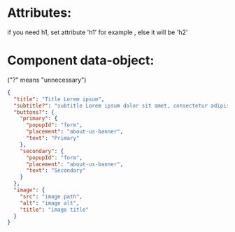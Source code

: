 # Attributes:

if you need h1, set attribute 'h1' for example <about-us-banner h1></about-us-banner>, else it will be 'h2'

# Component data-object:

("?" means "unnecessary")

```json
{
  "title": "Title Lorem ipsum",
  "subtitle?": "subtitle Lorem ipsum dolor sit amet, consectetur adipiscing elit, sed do eiusmod tempor incididunt ut labore et dolore magna aliqua. Ut enim ad minim veniam, quis nostrud exercitation ullamco laboris nisi ut aliquip ex ea commodo consequat. Duis aute irure dolor in reprehenderit in voluptate velit esse cillum dolore eu fugiat nulla pariatur. Excepteur sint occaecat cupidatat non proident, sunt in culpa qui officia deserunt mollit anim id est laborum.",
  "buttons?": {
    "primary": {
      "popupId": "form",
      "placement": "about-us-banner",
      "text": "Primary"
    },
    "secondary": {
      "popupId": "form",
      "placement": "about-us-banner",
      "text": "Secondary"
    }
  },
  "image": {
    "src": "image path",
    "alt": "image alt",
    "title": "image title"
  }
}
```
